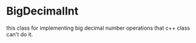# BigDecimalInt
this class for implementing big decimal number operations that c++ class can't do it.
